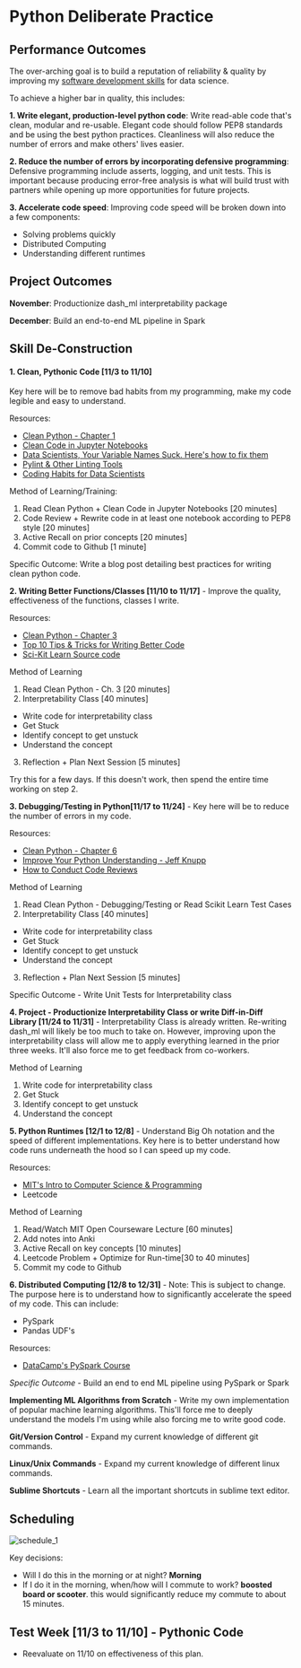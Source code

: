 # Python Deliberate Practice

## Performance Outcomes
The over-arching goal is to build a reputation of reliability & quality by improving my [software development skills](http://treycausey.com/software_dev_skills.html) for data science. 

To achieve a higher bar in quality, this includes: 

**1. Write elegant, production-level python code**: Write read-able code that's clean, modular and re-usable. Elegant code should follow PEP8 standards and be using the best python practices. Cleanliness will also reduce the number of errors and make others' lives easier. 

**2. Reduce the number of errors by incorporating defensive programming**: Defensive programming include asserts, logging, and unit tests. This is important because producing error-free analysis is what will build trust with partners while opening up more opportunities for future projects. 

**3. Accelerate code speed**: Improving code speed will be broken down into a few components:
- Solving problems quickly 
- Distributed Computing
- Understanding different runtimes 

## Project Outcomes 

**November**: Productionize dash_ml interpretability package

**December**: Build an end-to-end ML pipeline in Spark 

## Skill De-Construction 
#### 1. Clean, Pythonic Code [11/3 to 11/10]
Key here will be to remove bad habits from my programming, make my code legible and easy to understand. 

Resources:
- [Clean Python - Chapter 1](https://www.amazon.com/dp/1788996666?aaxitk=O0D8QewWcjJgRm12H9gWAw&pd_rd_i=1788996666&pf_rd_p=44fc3e0f-4b9e-4ed8-b33b-363a7257163d&hsa_cr_id=4159268800601&sb-ci-n=asinImage&sb-ci-v=https%3A%2F%2Fm.media-amazon.com%2Fimages%2FI%2F71aUCNW6ONL.jpg&sb-ci-a=1788996666)
- [Clean Code in Jupyter Notebooks](https://www.youtube.com/watch?time_continue=390&v=2QLgf2YLlus)
- [Data Scientists, Your Variable Names Suck. Here's how to fix them](https://towardsdatascience.com/data-scientists-your-variable-names-are-awful-heres-how-to-fix-them-89053d2855be)
- [Pylint & Other Linting Tools](https://www.codementor.io/satwikkansal/python-practices-for-efficient-code-performance-memory-and-usability-aze6oiq65)
- [Coding Habits for Data Scientists](https://www.thoughtworks.com/insights/blog/coding-habits-data-scientists)

Method of Learning/Training:
1. Read Clean Python + Clean Code in Jupyter Notebooks [20 minutes]
2. Code Review + Rewrite code in at least one notebook according to PEP8 style [20 minutes] 
3. Active Recall on prior concepts [20 minutes] 
4. Commit code to Github [1 minute] 

Specific Outcome: Write a blog post detailing best practices for writing clean python code. 

<p>

**2. Writing Better Functions/Classes [11/10 to 11/17]** - Improve the quality, effectiveness of the functions, classes I write. 

Resources: 
- [Clean Python - Chapter 3](https://www.amazon.com/dp/1788996666?aaxitk=O0D8QewWcjJgRm12H9gWAw&pd_rd_i=1788996666&pf_rd_p=44fc3e0f-4b9e-4ed8-b33b-363a7257163d&hsa_cr_id=4159268800601&sb-ci-n=asinImage&sb-ci-v=https%3A%2F%2Fm.media-amazon.com%2Fimages%2FI%2F71aUCNW6ONL.jpg&sb-ci-a=1788996666)
- [Top 10 Tips & Tricks for Writing Better Code](https://www.youtube.com/watch?v=C-gEQdGVXbk)
- [Sci-Kit Learn Source code](https://github.com/scikit-learn/scikit-learn/tree/master/sklearn)

Method of Learning
1. Read Clean Python - Ch. 3 [20 minutes] 
2. Interpretability Class [40 minutes] 
- Write code for interpretability class 
- Get Stuck 
- Identify concept to get unstuck 
- Understand the concept
3. Reflection + Plan Next Session [5 minutes] 

Try this for a few days. If this doesn't work, then spend the entire time working on step 2. 

<p>

**3. Debugging/Testing in Python[11/17 to 11/24]** - Key here will be to reduce the number of errors in my code. 

Resources:
- [Clean Python - Chapter 6](https://www.amazon.com/dp/1788996666?aaxitk=O0D8QewWcjJgRm12H9gWAw&pd_rd_i=1788996666&pf_rd_p=44fc3e0f-4b9e-4ed8-b33b-363a7257163d&hsa_cr_id=4159268800601&sb-ci-n=asinImage&sb-ci-v=https%3A%2F%2Fm.media-amazon.com%2Fimages%2FI%2F71aUCNW6ONL.jpg&sb-ci-a=1788996666)
- [Improve Your Python Understanding - Jeff Knupp](https://jeffknupp.com/blog/2013/12/09/improve-your-python-understanding-unit-testing) 
- [How to Conduct Code Reviews](https://www.kevinlondon.com/2015/05/05/code-review-best-practices.html)

Method of Learning
1. Read Clean Python - Debugging/Testing or Read Scikit Learn Test Cases 
2. Interpretability Class [40 minutes] 
- Write code for interpretability class 
- Get Stuck 
- Identify concept to get unstuck 
- Understand the concept
3. Reflection + Plan Next Session [5 minutes] 

Specific Outcome - Write Unit Tests for Interpretability class 

**4. Project - Productionize Interpretability Class or write Diff-in-Diff Library [11/24 to 11/31]** - Interpretability Class is already written. Re-writing dash_ml will likely be too much to take on. However, improving upon the interpretability class will allow me to apply everything learned in the prior three weeks. It'll also force me to get feedback from co-workers. 

Method of Learning
1. Write code for interpretability class 
2. Get Stuck 
3. Identify concept to get unstuck 
4. Understand the concept

**5. Python Runtimes [12/1 to 12/8]**  - Understand Big Oh notation and the speed of different implementations. Key here is to better understand how code runs underneath the hood so I can speed up my code. 

Resources:
- [MIT's Intro to Computer Science & Programming](https://ocw.mit.edu/courses/electrical-engineering-and-computer-science/6-0001-introduction-to-computer-science-and-programming-in-python-fall-2016/lecture-slides-code/MIT6_0001F16_Lec10.pdf)
- Leetcode

Method of Learning
1. Read/Watch MIT Open Courseware Lecture [60 minutes]
2. Add notes into Anki 
3. Active Recall on key concepts [10 minutes]
4. Leetcode Problem + Optimize for Run-time[30 to 40 minutes]
5. Commit my code to Github 

**6. Distributed Computing [12/8 to 12/31]** - Note: This is subject to change. The purpose here is to understand how to significantly accelerate the speed of my code. This can include:
- PySpark
- Pandas UDF's

Resources:
- [DataCamp's PySpark Course](https://www.datacamp.com/courses/introduction-to-pyspark)

*Specific Outcome* - Build an end to end ML pipeline using PySpark or Spark

**Implementing ML Algorithms from Scratch** - Write my own implementation of popular machine learning algorithms. This'll force me to deeply understand the models I'm using while also forcing me to write good code. 

**Git/Version Control** - Expand my current knowledge of different git commands. 

**Linux/Unix Commands** - Expand my current knowledge of different linux commands. 

**Sublime Shortcuts** - Learn all the important shortcuts in sublime text editor. 

## Scheduling 

![schedule_1](/img/schedule_1.png)

Key decisions:
- Will I do this in the morning or at night? **Morning**
- If I do it in the morning, when/how will I commute to work? **boosted board or scooter**. this would significantly reduce my commute to about 15 minutes. 

## Test Week [11/3 to 11/10] - Pythonic Code 
- Reevaluate on 11/10 on effectiveness of this plan. 

